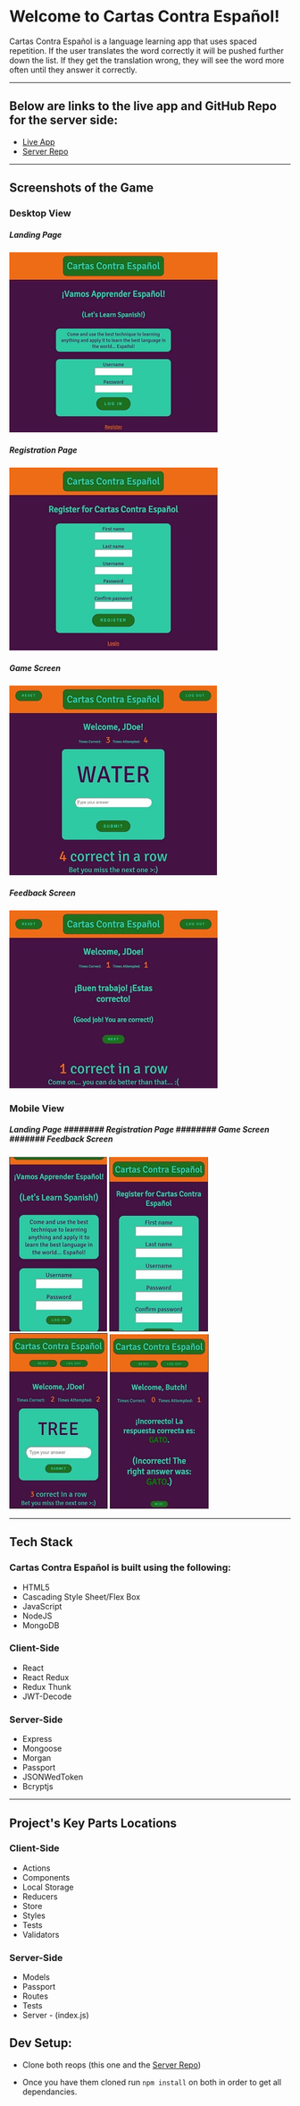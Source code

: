 # Welcome to Cartas Contra Español!

Cartas Contra Español is a language learning app that uses spaced repetition.  If the user translates the word correctly it will be pushed further down the list.  If they get the translation wrong, they will see the word more often until they answer it correctly. 

__________________________
## Below are links to the live app and GitHub Repo for the server side:
- [Live App](https://sr-app-sj.herokuapp.com/dashboard)
- [Server Repo](https://github.com/thinkful-ei21/spaced-rep-server-sonya-jonathan)


__________________________
## Screenshots of the Game

### Desktop View

##### Landing Page
![Landing Page](src/screen-shots/LG_LP.JPG)

##### Registration Page
![Registration Page](src/screen-shots/LG_RP.JPG)

##### Game Screen
![Game Search](src/screen-shots/LG_GS.JPG)

##### Feedback Screen
![Feedback Screen](src/screen-shots/LG_FS.JPG)

### Mobile View

##### Landing Page  ########  Registration Page  ########   Game Screen   #######   Feedback Screen
![Landing Page](src/screen-shots/SM_LP.JPG)   ![Registration Page](src/screen-shots/SM_RP.JPG)  ![Game Search](src/screen-shots/SM_GS.JPG)    ![Feedback Screen](src/screen-shots/SM_FS.JPG)


__________________________
## Tech Stack

### Cartas Contra Español is built using the following:
 
* HTML5
* Cascading Style Sheet/Flex Box
* JavaScript
* NodeJS
* MongoDB

### Client-Side

* React
* React Redux
* Redux Thunk
* JWT-Decode

### Server-Side

* Express
* Mongoose
* Morgan
* Passport
* JSONWedToken
* Bcryptjs
__________________________
## Project's Key Parts Locations

### Client-Side
* Actions
* Components 
* Local Storage
* Reducers
* Store
* Styles
* Tests
* Validators

### Server-Side
* Models
* Passport
* Routes
* Tests
* Server - (index.js)

## Dev Setup:

* Clone both reops (this one and the [Server Repo](https://github.com/sunny-slegs/cartas-contra-espanol-server))

* Once you have them cloned run `npm install` on both in order to get all dependancies.

